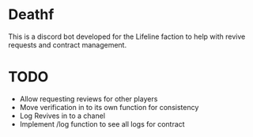 # Deathf

This is a discord bot developed for the Lifeline faction to help with revive requests and contract management.


# TODO 

- Allow requesting reviews for other players 
- Move verification in to its own function for consistency
- Log Revives in to a chanel
- Implement /log function to see all logs for contract